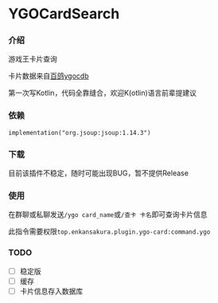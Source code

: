# YGOCardSearch

### 介绍

游戏王卡片查询

卡片数据来自[百鸽ygocdb](https://ygocdb.com)

第一次写Kotlin，代码全靠缝合，欢迎K(otlin)语言前辈提建议

### 依赖

`implementation("org.jsoup:jsoup:1.14.3")`

### 下载

目前该插件不稳定，随时可能出现BUG，暂不提供Release

### 使用

在群聊或私聊发送`/ygo card_name`或`/查卡 卡名`即可查询卡片信息

此指令需要权限`top.enkansakura.plugin.ygo-card:command.ygo`

### TODO

- [ ] 稳定版
- [ ] 缓存
- [ ] 卡片信息存入数据库
